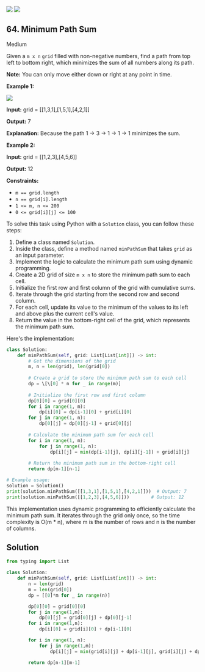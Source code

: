 [![](https://img.shields.io/github/stars/javadev/LeetCode-in-All?label=Stars&style=flat-square)](https://github.com/javadev/LeetCode-in-All)
[![](https://img.shields.io/github/forks/javadev/LeetCode-in-All?label=Fork%20me%20on%20GitHub%20&style=flat-square)](https://github.com/javadev/LeetCode-in-All/fork)

## 64\. Minimum Path Sum

Medium

Given a `m x n` `grid` filled with non-negative numbers, find a path from top left to bottom right, which minimizes the sum of all numbers along its path.

**Note:** You can only move either down or right at any point in time.

**Example 1:**

![](https://assets.leetcode.com/uploads/2020/11/05/minpath.jpg)

**Input:** grid = \[\[1,3,1],[1,5,1],[4,2,1]]

**Output:** 7

**Explanation:** Because the path 1 → 3 → 1 → 1 → 1 minimizes the sum. 

**Example 2:**

**Input:** grid = \[\[1,2,3],[4,5,6]]

**Output:** 12 

**Constraints:**

*   `m == grid.length`
*   `n == grid[i].length`
*   `1 <= m, n <= 200`
*   `0 <= grid[i][j] <= 100`

To solve this task using Python with a `Solution` class, you can follow these steps:

1. Define a class named `Solution`.
2. Inside the class, define a method named `minPathSum` that takes `grid` as an input parameter.
3. Implement the logic to calculate the minimum path sum using dynamic programming.
4. Create a 2D grid of size `m x n` to store the minimum path sum to each cell.
5. Initialize the first row and first column of the grid with cumulative sums.
6. Iterate through the grid starting from the second row and second column.
7. For each cell, update its value to the minimum of the values to its left and above plus the current cell's value.
8. Return the value in the bottom-right cell of the grid, which represents the minimum path sum.

Here's the implementation:

```python
class Solution:
    def minPathSum(self, grid: List[List[int]]) -> int:
        # Get the dimensions of the grid
        m, n = len(grid), len(grid[0])
        
        # Create a grid to store the minimum path sum to each cell
        dp = \[\[0] * n for _ in range(m)]
        
        # Initialize the first row and first column
        dp[0][0] = grid[0][0]
        for i in range(1, m):
            dp[i][0] = dp[i-1][0] + grid[i][0]
        for j in range(1, n):
            dp[0][j] = dp[0][j-1] + grid[0][j]
        
        # Calculate the minimum path sum for each cell
        for i in range(1, m):
            for j in range(1, n):
                dp[i][j] = min(dp[i-1][j], dp[i][j-1]) + grid[i][j]
        
        # Return the minimum path sum in the bottom-right cell
        return dp[m-1][n-1]

# Example usage:
solution = Solution()
print(solution.minPathSum([[1,3,1],[1,5,1],[4,2,1]]))  # Output: 7
print(solution.minPathSum([[1,2,3],[4,5,6]]))        # Output: 12
```

This implementation uses dynamic programming to efficiently calculate the minimum path sum. It iterates through the grid only once, so the time complexity is O(m * n), where m is the number of rows and n is the number of columns.

## Solution

```python
from typing import List

class Solution:
    def minPathSum(self, grid: List[List[int]]) -> int:
        n = len(grid)
        m = len(grid[0])
        dp = [[0]*m for _ in range(n)]

        dp[0][0] = grid[0][0]
        for j in range(1,m):
            dp[0][j] = grid[0][j] + dp[0][j-1]
        for i in range(1,n):
            dp[i][0] = grid[i][0] + dp[i-1][0]

        for i in range(1, n):
            for j in range(1,m):
                dp[i][j] = min(grid[i][j] + dp[i-1][j], grid[i][j] + dp[i][j-1])

        return dp[n-1][m-1]
```